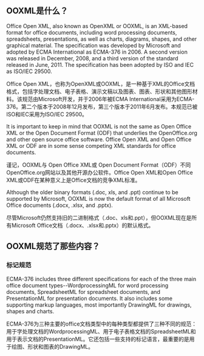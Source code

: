 ##  OOXML是什么？
Office Open XML, also known as OpenXML or OOXML, is an XML-based format for office documents, including word processing documents, spreadsheets, presentations, as well as charts, diagrams, shapes, and other graphical material. The specification was developed by Microsoft and adopted by ECMA International as ECMA-376 in 2006. A second version was released in December, 2008, and a third version of the standard released in June, 2011. The specification has been adopted by ISO and IEC as ISO/IEC 29500.

Office Open XML，也称为OpenXML或OOXML，是一种基于XML的Office文档格式，包括字处理文档、电子表格、演示文稿以及图表、图表、形状和其他图形材料。该规范由Microsoft开发，并于2006年被ECMA International采用为ECMA-376。第二个版本于2008年12月发布，第三个版本于2011年6月发布。本规范已被ISO和IEC采用为ISO/IEC 29500。

It is important to keep in mind that OOXML is not the same as Open Office XML or the Open Document Format (ODF) that underlies the OpenOffice.org and other open source office software. Office Open XML and Open Office XML or ODF are in some sense competing XML standards for office documents.

谨记，OOXML与 Open Office XML或 Open Document Format（ODF）不同OpenOffice.org网站以及其他开源办公软件。Office Open XML和Open Office XML或ODF在某种意义上是Office文档的竞争XML标准。

Although the older binary formats (.doc, xls, and .ppt) continue to be supported by Microsoft, OOXML is now the default format of all Microsoft Office documents (.docx, .xlsx, and .pptx).

尽管Microsoft仍然支持旧的二进制格式（.doc、xls和.ppt），但OOXML现在是所有Microsoft Office文档（.docx、.xlsx和.pptx）的默认格式。
## OOXML规范了那些内容？
### 标记规范
ECMA-376 includes three different specifications for each of the three main office document types--WordprocessingML for word processing documents, SpreadsheetML for spreadsheet documents, and PresentationML for presentation documents. It also includes some supporting markup languages, most importantly DrawingML for drawings, shapes and charts.

ECMA-376为三种主要的office文档类型中的每种类型都提供了三种不同的规范：用于字处理文档的WordprocessingML、用于电子表格文档的SpreadsheetML和用于表示文档的PresentationML。它还包括一些支持的标记语言，最重要的是用于绘图、形状和图表的DrawingML。